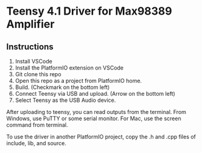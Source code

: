 # Teensy 4.1 Driver for Max98389 Amplifier 

## Instructions
1. Install VSCode
2. Install the PlatformIO extension on VSCode
3. Git clone this repo
4. Open this repo as a project from PlatformIO home.
5. Build. (Checkmark on the bottom left)
6. Connect Teensy via USB and upload. (Arrow on the bottom left)
7. Select Teensy as the USB Audio device.

After uploading to teensy, you can read outputs from the terminal. From Windows, use PuTTY or some serial monitor. For Mac, use the screen command from terminal.

To use the driver in another PlatformIO project, copy the .h and .cpp files of include, lib, and source.
